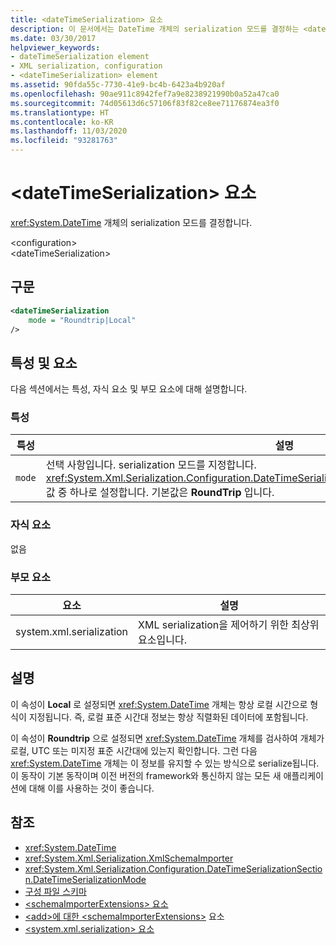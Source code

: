 ```yaml
---
title: <dateTimeSerialization> 요소
description: 이 문서에서는 DateTime 개체의 serialization 모드를 결정하는 <dateTimeSerialization> 요소에 대해 설명합니다.
ms.date: 03/30/2017
helpviewer_keywords:
- dateTimeSerialization element
- XML serialization, configuration
- <dateTimeSerialization> element
ms.assetid: 90fda55c-7730-41e9-bc4b-6423a4b920af
ms.openlocfilehash: 90ae911c8942fef7a9e8238921990b0a52a47ca0
ms.sourcegitcommit: 74d05613d6c57106f83f82ce8ee71176874ea3f0
ms.translationtype: HT
ms.contentlocale: ko-KR
ms.lasthandoff: 11/03/2020
ms.locfileid: "93281763"
---
```

# <a name="datetimeserialization-element"></a>\<dateTimeSerialization> 요소
<xref:System.DateTime> 개체의 serialization 모드를 결정합니다.  
  
 \<configuration>  
\<dateTimeSerialization>  
  
## <a name="syntax"></a>구문  
  
```xml  
<dateTimeSerialization  
    mode = "Roundtrip|Local"  
/>  
```  
  
## <a name="attributes-and-elements"></a>특성 및 요소  
 다음 섹션에서는 특성, 자식 요소 및 부모 요소에 대해 설명합니다.  
  
### <a name="attributes"></a>특성  
  
|특성|설명|  
|----------------|-----------------|  
|`mode`|선택 사항입니다. serialization 모드를 지정합니다. <xref:System.Xml.Serialization.Configuration.DateTimeSerializationSection.DateTimeSerializationMode> 값 중 하나로 설정합니다. 기본값은 **RoundTrip** 입니다.|  
  
### <a name="child-elements"></a>자식 요소  
 없음  
  
### <a name="parent-elements"></a>부모 요소  
  
|요소|설명|  
|-------------|-----------------|  
|system.xml.serialization|XML serialization을 제어하기 위한 최상위 요소입니다.|  
  
## <a name="remarks"></a>설명  

이 속성이 **Local** 로 설정되면 <xref:System.DateTime> 개체는 항상 로컬 시간으로 형식이 지정됩니다. 즉, 로컬 표준 시간대 정보는 항상 직렬화된 데이터에 포함됩니다.
  
이 속성이 **Roundtrip** 으로 설정되면 <xref:System.DateTime> 개체를 검사하여 개체가 로컬, UTC 또는 미지정 표준 시간대에 있는지 확인합니다. 그런 다음 <xref:System.DateTime> 개체는 이 정보를 유지할 수 있는 방식으로 serialize됩니다. 이 동작이 기본 동작이며 이전 버전의 framework와 통신하지 않는 모든 새 애플리케이션에 대해 이를 사용하는 것이 좋습니다.  
  
## <a name="see-also"></a>참조

- <xref:System.DateTime>
- <xref:System.Xml.Serialization.XmlSchemaImporter>
- <xref:System.Xml.Serialization.Configuration.DateTimeSerializationSection.DateTimeSerializationMode>
- [구성 파일 스키마](../../framework/configure-apps/file-schema/index.md)
- [\<schemaImporterExtensions> 요소](schemaimporterextensions-element.md)
- [\<add>에 대한 \<schemaImporterExtensions>](add-element-for-schemaimporterextensions.md) 요소
- [\<system.xml.serialization> 요소](system-xml-serialization-element.md)
